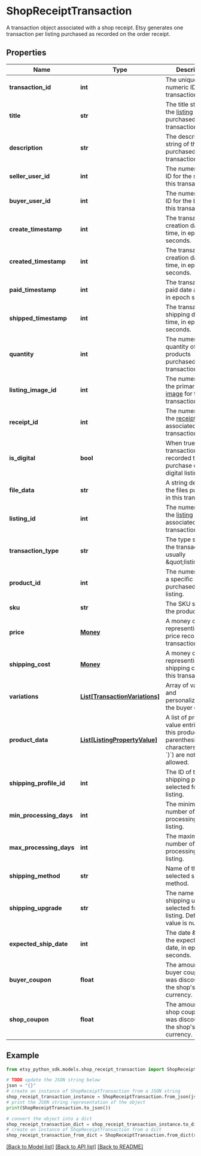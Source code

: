 # ShopReceiptTransaction

A transaction object associated with a shop receipt. Etsy generates one transaction per listing purchased as recorded on the order receipt.

## Properties

Name | Type | Description | Notes
------------ | ------------- | ------------- | -------------
**transaction_id** | **int** | The unique numeric ID for a transaction. | [optional] 
**title** | **str** | The title string of the [listing](/documentation/reference#tag/ShopListing) purchased in this transaction. | [optional] 
**description** | **str** | The description string of the [listing](/documentation/reference#tag/ShopListing) purchased in this transaction. | [optional] 
**seller_user_id** | **int** | The numeric user ID for the seller in this transaction. | [optional] 
**buyer_user_id** | **int** | The numeric user ID for the buyer in this transaction. | [optional] 
**create_timestamp** | **int** | The transaction\\&#39;s creation date and time, in epoch seconds. | [optional] 
**created_timestamp** | **int** | The transaction\\&#39;s creation date and time, in epoch seconds. | [optional] 
**paid_timestamp** | **int** | The transaction\\&#39;s paid date and time, in epoch seconds. | [optional] 
**shipped_timestamp** | **int** | The transaction\\&#39;s shipping date and time, in epoch seconds. | [optional] 
**quantity** | **int** | The numeric quantity of products purchased in this transaction. | [optional] 
**listing_image_id** | **int** | The numeric ID of the primary [listing image](/documentation/reference#tag/ShopListing-Image) for this transaction. | [optional] 
**receipt_id** | **int** | The numeric ID for the [receipt](/documentation/reference#tag/Shop-Receipt) associated to this transaction. | [optional] 
**is_digital** | **bool** | When true, the transaction recorded the purchase of a digital listing. | [optional] 
**file_data** | **str** | A string describing the files purchased in this transaction. | [optional] 
**listing_id** | **int** | The numeric ID for the [listing](/documentation/reference#tag/ShopListing) associated to this transaction. | [optional] 
**transaction_type** | **str** | The type string for the transaction, usually \&quot;listing\&quot;. | [optional] 
**product_id** | **int** | The numeric ID for a specific [product](/documentation/reference#tag/ShopListing-Product) purchased from a listing. | [optional] 
**sku** | **str** | The SKU string for the product | [optional] 
**price** | [**Money**](Money.md) | A money object representing the price recorded the transaction. | [optional] 
**shipping_cost** | [**Money**](Money.md) | A money object representing the shipping cost for this transaction. | [optional] 
**variations** | [**List[TransactionVariations]**](TransactionVariations.md) | Array of variations and personalizations the buyer chose. | [optional] 
**product_data** | [**List[ListingPropertyValue]**](ListingPropertyValue.md) | A list of property value entries for this product. Note: parenthesis characters (&#x60;(&#x60; and &#x60;)&#x60;) are not allowed. | [optional] 
**shipping_profile_id** | **int** | The ID of the shipping profile selected for this listing. | [optional] 
**min_processing_days** | **int** | The minimum number of days for processing the listing. | [optional] 
**max_processing_days** | **int** | The maximum number of days for processing the listing. | [optional] 
**shipping_method** | **str** | Name of the selected shipping method. | [optional] 
**shipping_upgrade** | **str** | The name of the shipping upgrade selected for this listing. Default value is null. | [optional] 
**expected_ship_date** | **int** | The date &amp; time of the expected ship date, in epoch seconds. | [optional] 
**buyer_coupon** | **float** | The amount of the buyer coupon that was discounted in the shop&#39;s currency. | [optional] [default to 0]
**shop_coupon** | **float** | The amount of the shop coupon that was discounted in the shop&#39;s currency. | [optional] [default to 0]

## Example

```python
from etsy_python_sdk.models.shop_receipt_transaction import ShopReceiptTransaction

# TODO update the JSON string below
json = "{}"
# create an instance of ShopReceiptTransaction from a JSON string
shop_receipt_transaction_instance = ShopReceiptTransaction.from_json(json)
# print the JSON string representation of the object
print(ShopReceiptTransaction.to_json())

# convert the object into a dict
shop_receipt_transaction_dict = shop_receipt_transaction_instance.to_dict()
# create an instance of ShopReceiptTransaction from a dict
shop_receipt_transaction_from_dict = ShopReceiptTransaction.from_dict(shop_receipt_transaction_dict)
```
[[Back to Model list]](../README.md#documentation-for-models) [[Back to API list]](../README.md#documentation-for-api-endpoints) [[Back to README]](../README.md)


